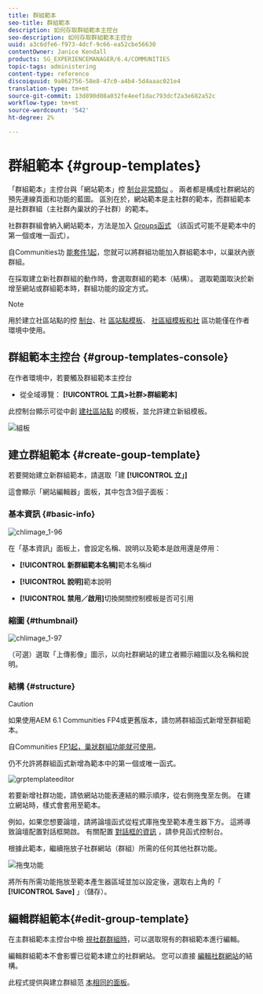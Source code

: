```yaml
---
title: 群組範本
seo-title: 群組範本
description: 如何存取群組範本主控台
seo-description: 如何存取群組範本主控台
uuid: a3c6dfe6-f973-4dcf-9c66-ea52cbe56630
contentOwner: Janice Kendall
products: SG_EXPERIENCEMANAGER/6.4/COMMUNITIES
topic-tags: administering
content-type: reference
discoiquuid: 9a862756-58e8-47c0-a4b4-5d4aaac021e4
translation-type: tm+mt
source-git-commit: 13d890d08a032fe4eef1dac793dcf2a3e682a52c
workflow-type: tm+mt
source-wordcount: '542'
ht-degree: 2%

---
```



# 群組範本 {#group-templates}

「群組範本」主控台與「網站範本」控 [制台非常類似](sites.md) 。 兩者都是構成社群網站的預先連線頁面和功能的藍圖。 區別在於，網站範本是主社群的範本，而群組範本是社群群組（主社群內巢狀的子社群）的範本。

社群群群組會納入網站範本，方法是加入 [Groups函式](functions.md#groups-function) （該函式可能不是範本中的第一個或唯一函式）。

自Communities功 [能套件1起](deploy-communities.md#latestfeaturepack)，您就可以將群組功能加入群組範本中，以巢狀內嵌群組。

在採取建立新社群群組的動作時，會選取群組的範本（結構）。 選取範圍取決於新增至網站或群組範本時，群組功能的設定方式。

>[!NOTE]
>
>用於建立社區站點的控 [制台](sites-console.md)、社 [區站點模板](sites.md)、 [社區組模板和社](tools-groups.md)[](functions.md) 區功能僅在作者環境中使用。

## 群組範本主控台 {#group-templates-console}

在作者環境中，若要觸及群組範本主控台

* 從全域導覽： **[!UICONTROL 工具>社群>群組範本]**

此控制台顯示可從中創 [建社區站點](sites-console.md) 的模板，並允許建立新組模板。

![組板](assets/groupstemplate.png)

## 建立群組範本 {#create-goup-template}

若要開始建立新群組範本，請選取「建 **[!UICONTROL 立」]**

這會顯示「網站編輯器」面板，其中包含3個子面板：

### 基本資訊 {#basic-info}

![chlimage_1-96](assets/chlimage_1-96.png)

在「基本資訊」面板上，會設定名稱、說明以及範本是啟用還是停用：

* **[!UICONTROL 新群組範本名稱]**&#x200B;範本名稱id

* **[!UICONTROL 說明]**&#x200B;範本說明

* **[!UICONTROL 禁用／啟用]**&#x200B;切換開關控制模板是否可引用

### 縮圖 {#thumbnail}

![chlimage_1-97](assets/chlimage_1-97.png)

（可選）選取「上傳影像」圖示，以向社群網站的建立者顯示縮圖以及名稱和說明。

### 結構 {#structure}

>[!CAUTION]
>
>如果使用AEM 6.1 Communities FP4或更舊版本，請勿將群組函式新增至群組範本。
>
>自Communities [FP1起，巢狀群組功能就可使用](communities.md#latestfeaturepack)。
>
>仍不允許將群組函式新增為範本中的第一個或唯一函式。

![grptemplateeditor](assets/grptemplateeditor.png)

若要新增社群功能，請依網站功能表連結的顯示順序，從右側拖曳至左側。 在建立網站時，樣式會套用至範本。

例如，如果您想要論壇，請將論壇函式從程式庫拖曳至範本產生器下方。 這將導致論壇配置對話框開啟。 有關配置 [對話框的資訊](functions.md) ，請參見函式控制台。

根據此範本，繼續拖放子社群網站（群組）所需的任何其他社群功能。

![拖曳功能](assets/dragfunctions.png)

將所有所需功能拖放至範本產生器區域並加以設定後，選取右上角的「 **[!UICONTROL Save]** 」（儲存）。

## 編輯群組範本{#edit-group-template}

在主群組範本主控台中檢 [視社群群組時](#group-templates-console)，可以選取現有的群組範本進行編輯。

編輯群組範本不會影響已從範本建立的社群網站。 您可以直接 [編輯社群網站](sites-console.md#modify-structure)的結構。

此程式提供與建立群組范 [本相同的面板](#create-goup-template)。
